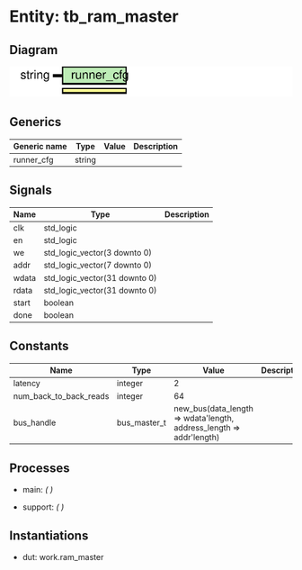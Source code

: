 # Entity: tb_ram_master
## Diagram
![Diagram](tb_ram_master.svg "Diagram")
## Generics
| Generic name | Type   | Value | Description |
| ------------ | ------ | ----- | ----------- |
| runner_cfg   | string |       |             |
## Signals
| Name  | Type                          | Description |
| ----- | ----------------------------- | ----------- |
| clk   | std_logic                     |             |
| en    | std_logic                     |             |
| we    | std_logic_vector(3 downto 0)  |             |
| addr  | std_logic_vector(7 downto 0)  |             |
| wdata | std_logic_vector(31 downto 0) |             |
| rdata | std_logic_vector(31 downto 0) |             |
| start | boolean                       |             |
|  done | boolean                       |             |
## Constants
| Name                   | Type         | Value                                                                | Description |
| ---------------------- | ------------ | -------------------------------------------------------------------- | ----------- |
| latency                | integer      |  2                                                                   |             |
| num_back_to_back_reads | integer      |  64                                                                  |             |
| bus_handle             | bus_master_t |  new_bus(data_length => wdata'length, address_length => addr'length) |             |
## Processes
- main: _(  )_

- support: _(  )_

## Instantiations
- dut: work.ram_master
